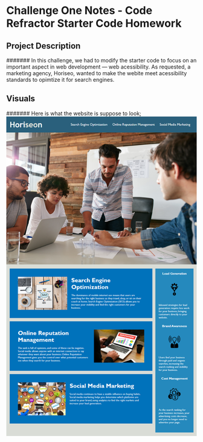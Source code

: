 # Challenge One Notes - Code Refractor Starter Code Homework 

## Project Description 

####### In this challenge, we had to modify the starter code to focus on an important aspect in web development — web acessibility. As requested, a marketing agency, Horiseo, wanted to make the webite meet acessibility standards to opimtize it for search engines. 

## Visuals 

####### Here is what the website is suppose to look; ![ Horiseo Website Mockup](Develop/assets/images/01-html-css-git-homework-demo.png)
